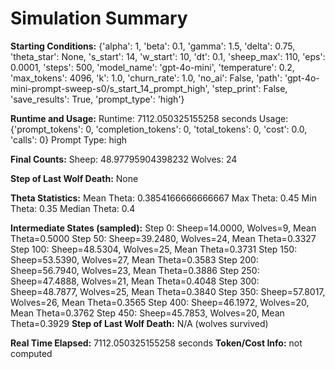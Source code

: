 # Simulation Summary

**Starting Conditions:**
{'alpha': 1, 'beta': 0.1, 'gamma': 1.5, 'delta': 0.75, 'theta_star': None, 's_start': 14, 'w_start': 10, 'dt': 0.1, 'sheep_max': 110, 'eps': 0.0001, 'steps': 500, 'model_name': 'gpt-4o-mini', 'temperature': 0.2, 'max_tokens': 4096, 'k': 1.0, 'churn_rate': 1.0, 'no_ai': False, 'path': 'gpt-4o-mini-prompt-sweep-s0/s_start_14_prompt_high', 'step_print': False, 'save_results': True, 'prompt_type': 'high'}

**Runtime and Usage:**
Runtime: 7112.050325155258 seconds
Usage: {'prompt_tokens': 0, 'completion_tokens': 0, 'total_tokens': 0, 'cost': 0.0, 'calls': 0}
Prompt Type: high

**Final Counts:**
Sheep: 48.97795904398232
Wolves: 24

**Step of Last Wolf Death:**
None

**Theta Statistics:**
Mean Theta: 0.3854166666666667
Max Theta: 0.45
Min Theta: 0.35
Median Theta: 0.4

**Intermediate States (sampled):**
Step 0: Sheep=14.0000, Wolves=9, Mean Theta=0.5000
Step 50: Sheep=39.2480, Wolves=24, Mean Theta=0.3327
Step 100: Sheep=48.5304, Wolves=25, Mean Theta=0.3731
Step 150: Sheep=53.5390, Wolves=27, Mean Theta=0.3583
Step 200: Sheep=56.7940, Wolves=23, Mean Theta=0.3886
Step 250: Sheep=47.4888, Wolves=21, Mean Theta=0.4048
Step 300: Sheep=48.7877, Wolves=25, Mean Theta=0.3840
Step 350: Sheep=57.8017, Wolves=26, Mean Theta=0.3565
Step 400: Sheep=46.1972, Wolves=20, Mean Theta=0.3762
Step 450: Sheep=45.7853, Wolves=20, Mean Theta=0.3929
**Step of Last Wolf Death:** N/A (wolves survived)

**Real Time Elapsed:** 7112.050325155258 seconds
**Token/Cost Info:** not computed